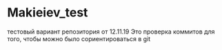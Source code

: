 # Makieiev_test
тестовый вариант репозитория от 12.11.19 
Это проверка коммитов  для того, чтобы можно было сориентироваться в  git
